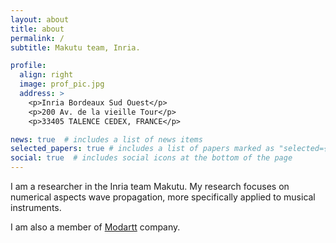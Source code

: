 ```yaml
---
layout: about
title: about
permalink: /
subtitle: Makutu team, Inria.

profile:
  align: right
  image: prof_pic.jpg
  address: >
    <p>Inria Bordeaux Sud Ouest</p>
    <p>200 Av. de la vieille Tour</p>
    <p>33405 TALENCE CEDEX, FRANCE</p>

news: true  # includes a list of news items
selected_papers: true # includes a list of papers marked as "selected={true}"
social: true  # includes social icons at the bottom of the page
---
```


I am a researcher in the Inria team Makutu. My research focuses on numerical aspects wave propagation, more specifically applied to musical instruments.



I am also a member of [Modartt](modartt.com) company.

<!--
Put your address / P.O. box / other info right below your picture. You can also disable any these elements by editing `profile` property of the YAML header of your `_pages/about.md`. Edit `_bibliography/papers.bib` and Jekyll will render your [publications page](/al-folio/publications/) automatically.

Link to your social media connections, too. This theme is set up to use [Font Awesome icons](http://fortawesome.github.io/Font-Awesome/) and [Academicons](https://jpswalsh.github.io/academicons/), like the ones below. Add your Facebook, Twitter, LinkedIn, Google Scholar, or just disable all of them.

-->
